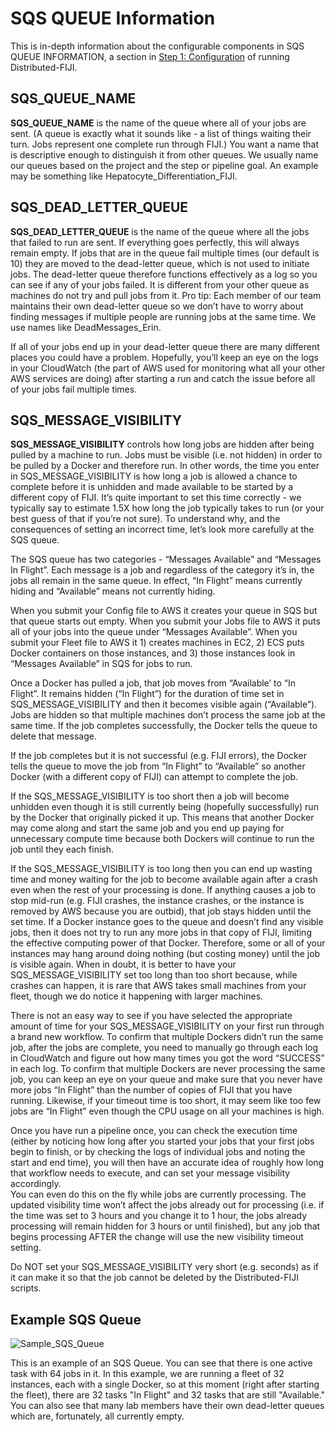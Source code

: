 # SQS QUEUE Information

This is in-depth information about the configurable components in SQS QUEUE INFORMATION, a section in [Step 1: Configuration](step_1_configuration.md) of running Distributed-FIJI.

## SQS_QUEUE_NAME

**SQS_QUEUE_NAME** is the name of the queue where all of your jobs are sent.
(A queue is exactly what it sounds like - a list of things waiting their turn. Jobs represent one complete run through FIJI.)
You want a name that is descriptive enough to distinguish it from other queues.
We usually name our queues based on the project and the step or pipeline goal.
An example may be something like Hepatocyte_Differentiation_FIJI.

## SQS_DEAD_LETTER_QUEUE

**SQS_DEAD_LETTER_QUEUE** is the name of the queue where all the jobs that failed to run are sent.
If everything goes perfectly, this will always remain empty.
If jobs that are in the queue fail multiple times (our default is 10) they are moved to the dead-letter queue, which is not used to initiate jobs.
The dead-letter queue therefore functions effectively as a log so you can see if any of your jobs failed.
It is different from your other queue as machines do not try and pull jobs from it.
Pro tip: Each member of our team maintains their own dead-letter queue so we don’t have to worry about finding messages if multiple people are running jobs at the same time.
We use names like DeadMessages_Erin.

If all of your jobs end up in your dead-letter queue there are many different places you could have a problem.
Hopefully, you’ll keep an eye on the logs in your CloudWatch (the part of AWS used for monitoring what all your other AWS services are doing) after starting a run and catch the issue before all of your jobs fail multiple times.

## SQS_MESSAGE_VISIBILITY

**SQS_MESSAGE_VISIBILITY** controls how long jobs are hidden after being pulled by a machine to run.
Jobs must be visible (i.e. not hidden) in order to be pulled by a Docker and therefore run.
In other words, the time you enter in SQS_MESSAGE_VISIBILITY is how long a job is allowed a chance to complete before it is unhidden and made available to be started by a different copy of FIJI.
It’s quite important to set this time correctly - we typically say to estimate 1.5X how long the job typically takes to run (or your best guess of that if you’re not sure).
To understand why, and the consequences of setting an incorrect time, let’s look more carefully at the SQS queue.

The SQS queue has two categories - “Messages Available” and “Messages In Flight”.
Each message is a job and regardless of the category it’s in, the jobs all remain in the same queue.
In effect, “In Flight” means currently hiding and “Available” means not currently hiding.

When you submit your Config file to AWS it creates your queue in SQS but that queue starts out empty.
When you submit your Jobs file to AWS it puts all of your jobs into the queue under “Messages Available”.
When you submit your Fleet file to AWS it 1) creates machines in EC2, 2) ECS puts Docker containers on those instances, and 3) those instances look in “Messages Available” in SQS for jobs to run.

Once a Docker has pulled a job, that job moves from “Available’ to “In Flight”.
It remains hidden (“In Flight”) for the duration of time set in SQS_MESSAGE_VISIBILITY and then it becomes visible again (“Available”).
Jobs are hidden so that multiple machines don’t process the same job at the same time.
If the job completes successfully, the Docker tells the queue to delete that message.

If the job completes but it is not successful (e.g. FIJI errors), the Docker tells the queue to move the job from “In Flight” to “Available” so another Docker (with a different copy of FIJI) can attempt to complete the job.

If the SQS_MESSAGE_VISIBILITY is too short then a job will become unhidden even though it is still currently being (hopefully successfully) run by the Docker that originally picked it up.
This means that another Docker may come along and start the same job and you end up paying for unnecessary compute time because both Dockers will continue to run the job until they each finish.

If the SQS_MESSAGE_VISIBILITY is too long then you can end up wasting time and money waiting for the job to become available again after a crash even when the rest of your processing is done.
If anything causes a job to stop mid-run (e.g. FIJI crashes, the instance crashes, or the instance is removed by AWS because you are outbid), that job stays hidden until the set time.
If a Docker instance goes to the queue and doesn’t find any visible jobs, then it does not try to run any more jobs in that copy of FIJI, limiting the effective computing power of that Docker.
Therefore, some or all of your instances may hang around doing nothing (but costing money) until the job is visible again.
When in doubt, it is better to have your SQS_MESSAGE_VISIBILITY set too long than too short because, while crashes can happen, it is rare that AWS takes small machines from your fleet, though we do notice it happening with larger machines.

There is not an easy way to see if you have selected the appropriate amount of time for your SQS_MESSAGE_VISIBILITY on your first run through a brand new workflow.
To confirm that multiple Dockers didn’t run the same job, after the jobs are complete, you need to manually go through each log in CloudWatch and figure out how many times you got the word “SUCCESS” in each log.
To confirm that multiple Dockers are never processing the same job, you can keep an eye on your queue and make sure that you never have more jobs “In Flight” than the number of copies of FIJI that you have running.
Likewise, if your timeout time is too short, it may seem like too few jobs are “In Flight” even though the CPU usage on all your machines is high.

Once you have run a pipeline once, you can check the execution time (either by noticing how long after you started your jobs that your first jobs begin to finish, or by checking the logs of individual jobs and noting the start and end time), you will then have an accurate idea of roughly how long that workflow needs to execute, and can set your message visibility accordingly.  
You can even do this on the fly while jobs are currently processing.
The updated visibility time won’t affect the jobs already out for processing (i.e. if the time was set to 3 hours and you change it to 1 hour, the jobs already processing will remain hidden for 3 hours or until finished), but any job that begins processing AFTER the change will use the new visibility timeout setting.

Do NOT set your SQS_MESSAGE_VISIBILITY very short (e.g. seconds) as if it can make it so that the job cannot be deleted by the Distributed-FIJI scripts.

## Example SQS Queue

![Sample_SQS_Queue](images/Sample_SQS_Queue.png)

This is an example of an SQS Queue.
You can see that there is one active task with 64 jobs in it.
In this example, we are running a fleet of 32 instances, each with a single Docker, so at this moment (right after starting the fleet), there are 32 tasks "In Flight" and 32 tasks that are still "Available."
You can also see that many lab members have their own dead-letter queues which are, fortunately, all currently empty.
